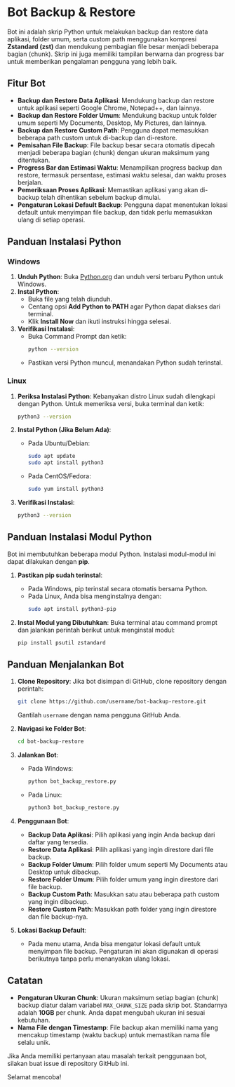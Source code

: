 # Bot Backup & Restore

Bot ini adalah skrip Python untuk melakukan backup dan restore data aplikasi, folder umum, serta custom path menggunakan kompresi **Zstandard (zst)** dan mendukung pembagian file besar menjadi beberapa bagian (chunk). Skrip ini juga memiliki tampilan berwarna dan progress bar untuk memberikan pengalaman pengguna yang lebih baik.

## Fitur Bot

- **Backup dan Restore Data Aplikasi**: Mendukung backup dan restore untuk aplikasi seperti Google Chrome, Notepad++, dan lainnya.
- **Backup dan Restore Folder Umum**: Mendukung backup untuk folder umum seperti My Documents, Desktop, My Pictures, dan lainnya.
- **Backup dan Restore Custom Path**: Pengguna dapat memasukkan beberapa path custom untuk di-backup dan di-restore.
- **Pemisahan File Backup**: File backup besar secara otomatis dipecah menjadi beberapa bagian (chunk) dengan ukuran maksimum yang ditentukan.
- **Progress Bar dan Estimasi Waktu**: Menampilkan progress backup dan restore, termasuk persentase, estimasi waktu selesai, dan waktu proses berjalan.
- **Pemeriksaan Proses Aplikasi**: Memastikan aplikasi yang akan di-backup telah dihentikan sebelum backup dimulai.
- **Pengaturan Lokasi Default Backup**: Pengguna dapat menentukan lokasi default untuk menyimpan file backup, dan tidak perlu memasukkan ulang di setiap operasi.

## Panduan Instalasi Python

### Windows

1. **Unduh Python**: Buka [Python.org](https://www.python.org/downloads/windows/) dan unduh versi terbaru Python untuk Windows.
2. **Instal Python**:
   - Buka file yang telah diunduh.
   - Centang opsi **Add Python to PATH** agar Python dapat diakses dari terminal.
   - Klik **Install Now** dan ikuti instruksi hingga selesai.
3. **Verifikasi Instalasi**:
   - Buka Command Prompt dan ketik:
     ```bash
     python --version
     ```
   - Pastikan versi Python muncul, menandakan Python sudah terinstal.

### Linux

1. **Periksa Instalasi Python**: Kebanyakan distro Linux sudah dilengkapi dengan Python. Untuk memeriksa versi, buka terminal dan ketik:
   ```bash
   python3 --version
   ```
2. **Instal Python (Jika Belum Ada)**:
   - Pada Ubuntu/Debian:
     ```bash
     sudo apt update
     sudo apt install python3
     ```
   - Pada CentOS/Fedora:
     ```bash
     sudo yum install python3
     ```

3. **Verifikasi Instalasi**:
   ```bash
   python3 --version
   ```

## Panduan Instalasi Modul Python

Bot ini membutuhkan beberapa modul Python. Instalasi modul-modul ini dapat dilakukan dengan **pip**.

1. **Pastikan pip sudah terinstal**:
   - Pada Windows, pip terinstal secara otomatis bersama Python.
   - Pada Linux, Anda bisa menginstalnya dengan:
     ```bash
     sudo apt install python3-pip
     ```

2. **Instal Modul yang Dibutuhkan**:
   Buka terminal atau command prompt dan jalankan perintah berikut untuk menginstal modul:
   ```bash
   pip install psutil zstandard
   ```

## Panduan Menjalankan Bot

1. **Clone Repository**: Jika bot disimpan di GitHub, clone repository dengan perintah:
   ```bash
   git clone https://github.com/username/bot-backup-restore.git
   ```
   Gantilah `username` dengan nama pengguna GitHub Anda.

2. **Navigasi ke Folder Bot**:
   ```bash
   cd bot-backup-restore
   ```

3. **Jalankan Bot**:
   - Pada Windows:
     ```bash
     python bot_backup_restore.py
     ```
   - Pada Linux:
     ```bash
     python3 bot_backup_restore.py
     ```

4. **Penggunaan Bot**:
   - **Backup Data Aplikasi**: Pilih aplikasi yang ingin Anda backup dari daftar yang tersedia.
   - **Restore Data Aplikasi**: Pilih aplikasi yang ingin direstore dari file backup.
   - **Backup Folder Umum**: Pilih folder umum seperti My Documents atau Desktop untuk dibackup.
   - **Restore Folder Umum**: Pilih folder umum yang ingin direstore dari file backup.
   - **Backup Custom Path**: Masukkan satu atau beberapa path custom yang ingin dibackup.
   - **Restore Custom Path**: Masukkan path folder yang ingin direstore dan file backup-nya.

5. **Lokasi Backup Default**:
   - Pada menu utama, Anda bisa mengatur lokasi default untuk menyimpan file backup. Pengaturan ini akan digunakan di operasi berikutnya tanpa perlu menanyakan ulang lokasi.

## Catatan

- **Pengaturan Ukuran Chunk**: Ukuran maksimum setiap bagian (chunk) backup diatur dalam variabel `MAX_CHUNK_SIZE` pada skrip bot. Standarnya adalah **10GB** per chunk. Anda dapat mengubah ukuran ini sesuai kebutuhan.
- **Nama File dengan Timestamp**: File backup akan memiliki nama yang mencakup timestamp (waktu backup) untuk memastikan nama file selalu unik.

Jika Anda memiliki pertanyaan atau masalah terkait penggunaan bot, silakan buat issue di repository GitHub ini.

Selamat mencoba!
